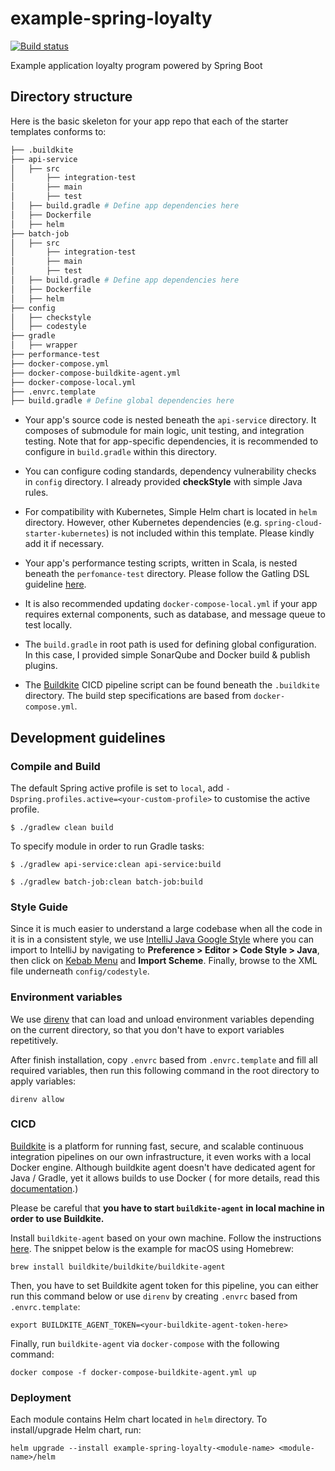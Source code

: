 # example-spring-loyalty

[![Build status](https://badge.buildkite.com/889411af93ce4fb117084d8cd0a0c6dd38603bc151279d5b1a.svg)](https://buildkite.com/raksit31667/example-spring-loyalty)

Example application loyalty program powered by Spring Boot

## Directory structure

Here is the basic skeleton for your app repo that each of the starter templates conforms to:

```bash
├── .buildkite
├── api-service
│   ├── src
│       ├── integration-test
│       ├── main
│       ├── test
│   ├── build.gradle # Define app dependencies here
│   ├── Dockerfile
│   ├── helm
├── batch-job
│   ├── src
│       ├── integration-test
│       ├── main
│       ├── test
│   ├── build.gradle # Define app dependencies here
│   ├── Dockerfile
│   ├── helm
├── config
│   ├── checkstyle
│   ├── codestyle
├── gradle
│   ├── wrapper
├── performance-test
├── docker-compose.yml
├── docker-compose-buildkite-agent.yml
├── docker-compose-local.yml
├── .envrc.template
├── build.gradle # Define global dependencies here
```

- Your app's source code is nested beneath the `api-service` directory. It composes of submodule for
  main logic, unit testing, and integration testing. Note that for app-specific dependencies, it is
  recommended to configure in `build.gradle` within this directory.

- You can configure coding standards, dependency vulnerability checks in `config` directory. I
  already provided **checkStyle** with simple Java rules.

- For compatibility with Kubernetes, Simple Helm chart is located in `helm` directory. However,
  other Kubernetes dependencies (e.g. `spring-cloud-starter-kubernetes`) is not included within this
  template. Please kindly add it if necessary.

- Your app's performance testing scripts, written in Scala, is nested beneath the `perfomance-test`
  directory. Please follow the Gatling DSL guideline [here](https://gatling.io/docs/current/).

- It is also recommended updating `docker-compose-local.yml` if your app requires external components,
  such as database, and message queue to test locally.

- The `build.gradle` in root path is used for defining global configuration. In this case, I
  provided simple SonarQube and Docker build & publish plugins.

- The [Buildkite](https://buildkite.com/) CICD pipeline script can be found beneath the `.buildkite`
  directory. The build step specifications are based from `docker-compose.yml`.

## Development guidelines

### Compile and Build

The default Spring active profile is set to `local`, add `-Dspring.profiles.active=<your-custom-profile>` 
to customise the active profile.
```
$ ./gradlew clean build
```

To specify module in order to run Gradle tasks:
```
$ ./gradlew api-service:clean api-service:build

$ ./gradlew batch-job:clean batch-job:build
```

### Style Guide

Since it is much easier to understand a large codebase when all the code in it is in a consistent
style, we use [IntelliJ Java Google Style](https://google.github.io/styleguide/) where you can
import to IntelliJ by navigating to **Preference > Editor > Code Style > Java**, then click
on [Kebab Menu](https://thenounproject.com/term/kebab-menu/198755/) and **Import Scheme**. Finally,
browse to the XML file underneath `config/codestyle`.

### Environment variables

We use [direnv](https://direnv.net/) that can load and unload environment variables depending on the
current directory, so that you don't have to export variables repetitively.

After finish installation, copy `.envrc` based from `.envrc.template` and fill all required
variables, then run this following command in the root directory to apply variables:

```
direnv allow
```

### CICD

[Buildkite](https://buildkite.com/) is a platform for running fast, secure, and scalable continuous
integration pipelines on our own infrastructure, it even works with a local Docker engine. Although
buildkite agent doesn't have dedicated agent for Java / Gradle, yet it allows builds to use Docker (
for more details, read
this [documentation](https://buildkite.com/docs/agent/v3/docker#allowing-builds-to-use-docker).)

Please be careful that **you have to start `buildkite-agent` in local machine in order to use
Buildkite.**

Install `buildkite-agent` based on your own machine. Follow the
instructions [here](https://buildkite.com/docs/agent/v3/installation). The snippet below is the
example for macOS using Homebrew:

```
brew install buildkite/buildkite/buildkite-agent
```

Then, you have to set Buildkite agent token for this pipeline, you can either run this command below
or use `direnv` by creating `.envrc` based from `.envrc.template`:

```
export BUILDKITE_AGENT_TOKEN=<your-buildkite-agent-token-here>
```

Finally, run `buildkite-agent` via `docker-compose` with the following command:

```
docker compose -f docker-compose-buildkite-agent.yml up
```

### Deployment
Each module contains Helm chart located in `helm` directory. To install/upgrade Helm chart, run:

```
helm upgrade --install example-spring-loyalty-<module-name> <module-name>/helm
```